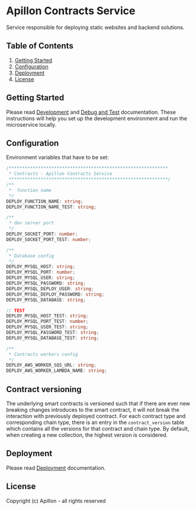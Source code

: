# Apillon Contracts Service

Service responsible for deploying static websites and backend solutions.

## Table of Contents

1. [Getting Started](#getting-started)
2. [Configuration](#configuration)
3. [Deployment](#deployment)
4. [License](#license)

## Getting Started

Please read [Development](../../docs/development.md)
and [Debug and Test](../../docs/debug-and-test.md) documentation. These
instructions will help you set up the development environment and run the
microservice locally.

## Configuration

Environment variables that have to be set:

```ts
/************************************************************
 * Contracts - Apillon Contracts Service
 ************************************************************/
/**
 *  function name
 */
DEPLOY_FUNCTION_NAME: string;
DEPLOY_FUNCTION_NAME_TEST: string;

/**
 * dev server port
 */
DEPLOY_SOCKET_PORT: number;
DEPLOY_SOCKET_PORT_TEST: number;

/**
 * Database config
 */
DEPLOY_MYSQL_HOST: string;
DEPLOY_MYSQL_PORT: number;
DEPLOY_MYSQL_USER: string;
DEPLOY_MYSQL_PASSWORD: string;
DEPLOY_MYSQL_DEPLOY_USER: string;
DEPLOY_MYSQL_DEPLOY_PASSWORD: string;
DEPLOY_MYSQL_DATABASE: string;

// TEST
DEPLOY_MYSQL_HOST_TEST: string;
DEPLOY_MYSQL_PORT_TEST: number;
DEPLOY_MYSQL_USER_TEST: string;
DEPLOY_MYSQL_PASSWORD_TEST: string;
DEPLOY_MYSQL_DATABASE_TEST: string;

/**
 * Contracts workers config
 */
DEPLOY_AWS_WORKER_SQS_URL: string;
DEPLOY_AWS_WORKER_LAMBDA_NAME: string;
```

## Contract versioning

The underlying smart contracts is versioned such that if there are ever new
breaking changes introduces to the smart contract, it will not break the
interaction with previously deployed contract.
For each contract type and corresponding chain type, there is an entry in
the `contract_version` table which contains all the versions for that contract
and chain type. By default, when creating a new collection, the highest version
is considered.

## Deployment

Please read [Deployment](../../docs/deployment.md) documentation.

## License

Copyright (c) Apillon - all rights reserved
